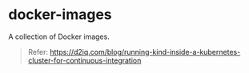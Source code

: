 # docker-images
A collection of Docker images.

> Refer: https://d2iq.com/blog/running-kind-inside-a-kubernetes-cluster-for-continuous-integration